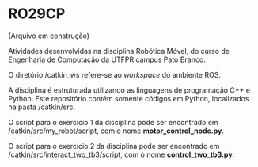 # RO29CP

(Arquivo em construção)

Atividades desenvolvidas na disciplina Robótica Móvel, do curso de Engenharia de Computação da UTFPR campus Pato Branco.

O diretório /catkin_ws refere-se ao *workspace* do ambiente ROS.

A disciplina é estruturada utilizando as linguagens de programação C++ e Python. Este repositório contém somente códigos em Python, localizados na pasta /catkin/src.

O script para o exercício 1 da disciplina pode ser encontrado em /catkin/src/my_robot/script, com o nome **motor_control_node.py**.

O script para o exercício 2 da disciplina pode ser encontrado em /catkin/src/interact_two_tb3/script, com o nome **control_two_tb3.py**.
